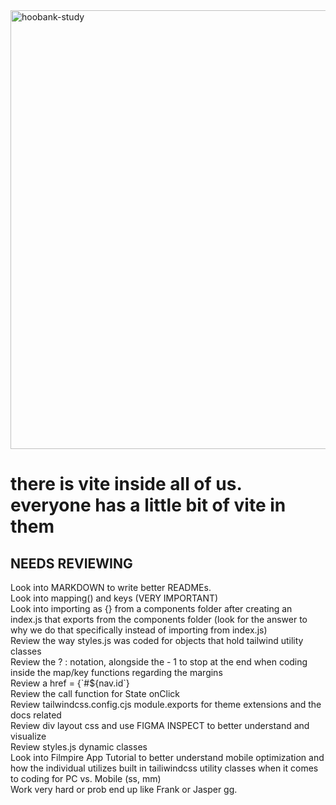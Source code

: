 <img width="702" alt="hoobank-study" src="https://user-images.githubusercontent.com/89334184/215391773-52d456b8-7b34-4a9d-aed9-0d4ff7bf26f2.png">

<h1>there is vite inside all of us.
everyone has a little bit of vite in them</h1>
<h2>NEEDS REVIEWING</h2>
<p>Look into MARKDOWN to write better READMEs. <br>
Look into mapping() and keys (VERY IMPORTANT) <br>
Look into importing as {} from a components folder after creating an index.js that exports from the components folder (look for the answer to why we do that specifically instead of importing from index.js) <br>
Review the way styles.js was coded for objects that hold tailwind utility classes <br>
Review the ? : notation, alongside the - 1 to stop at the end when coding inside the map/key functions regarding the margins <br>
Review a href = {`#${nav.id`} <br>
Review the call function for State onClick <br>
Review tailwindcss.config.cjs module.exports for theme extensions and the docs related <br>
Review div layout css and use FIGMA INSPECT to better understand and visualize <br>
Review styles.js dynamic classes <br>
Look into Filmpire App Tutorial to better understand mobile optimization and how the individual utilizes built in tailiwindcss utility classes when it comes to coding for PC vs. Mobile (ss, mm) <br>
Work very hard or prob end up like Frank or Jasper gg.
</p>



